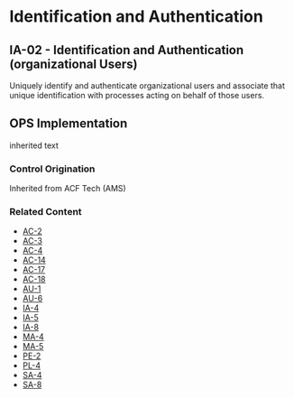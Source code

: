 # Identification and Authentication
## IA-02 - Identification and Authentication (organizational Users)

Uniquely identify and authenticate organizational users and associate that unique identification with processes acting on behalf of those users.

## OPS Implementation

inherited text

### Control Origination

Inherited from ACF Tech (AMS)

### Related Content

* [AC-2](../ac-02/index.md)
* [AC-3](../ac-03/index.md)
* [AC-4](../ac-04/index.md)
* [AC-14](../ac-14/index.md)
* [AC-17](../ac-17/index.md)
* [AC-18](../ac-18/index.md)
* [AU-1](../au-01/index.md)
* [AU-6](../au-06/index.md)
* [IA-4](../ia-04/index.md)
* [IA-5](../ia-05/index.md)
* [IA-8](../ia-08/index.md)
* [MA-4](../ma-4/index.md)
* [MA-5](../ma-5/index.md)
* [PE-2](../pe-2/index.md)
* [PL-4](../pl-4/index.md)
* [SA-4](../sa-4/index.md)
* [SA-8](../sa-8/index.md)

